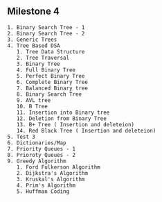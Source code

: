 ## Milestone 4
    1. Binary Search Tree - 1
    2. Binary Search Tree - 2
    3. Generic Trees
    4. Tree Based DSA
       1. Tree Data Structure
       2. Tree Traversal
       3. Binary Tree
       4. Full Binary Tree
       5. Perfect Binary Tree
       6. Complete Binary Tree
       7. Balanced Binary tree
       8. Binary Search Tree
       9. AVL tree
       10. B Tree
       11. Insertion into Binary tree
       12. Deletion from Binary Tree
       13. B+ Tree ( Insertion and deleteion)
       14. Red Black Tree ( Insertion and deleteion)
    5. Test 3
    6. Dictionaries/Map
    7. Priority Queues - 1
    8. Prioroty Queues - 2
    9. Greedy Algorithm
       1. Ford Fulkerson Algorithm
       2. Dijkstra's Algorithm
       3. Kruskal's Algorithm
       4. Prim's Algorithm
       5. Huffman Coding
